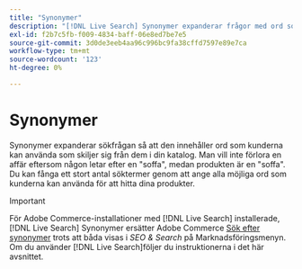 ```yaml
---
title: "Synonymer"
description: "[!DNL Live Search] Synonymer expanderar frågor med ord som skiljer sig från dem i katalogen."
exl-id: f2b7c5fb-f009-4834-baff-06e8ed7be7e5
source-git-commit: 3d0de3eeb4aa96c996bc9fa38cffd7597e89e7ca
workflow-type: tm+mt
source-wordcount: '123'
ht-degree: 0%

---
```


# Synonymer

Synonymer expanderar sökfrågan så att den innehåller ord som kunderna kan använda som skiljer sig från dem i din katalog. Man vill inte förlora en affär eftersom någon letar efter en &quot;soffa&quot;, medan produkten är en &quot;soffa&quot;. Du kan fånga ett stort antal söktermer genom att ange alla möjliga ord som kunderna kan använda för att hitta dina produkter.

>[!IMPORTANT]
>
>För Adobe Commerce-installationer med [!DNL Live Search] installerade, [!DNL Live Search] Synonymer ersätter Adobe Commerce [Sök efter synonymer](https://experienceleague.adobe.com/docs/commerce-admin/catalog/catalog/search/search-terms.html#search-synonyms) trots att båda visas i *SEO &amp; Search* på Marknadsföringsmenyn. Om du använder [!DNL Live Search]följer du instruktionerna i det här avsnittet.
